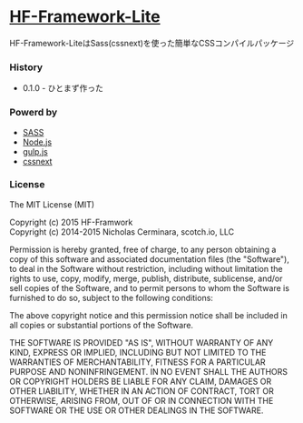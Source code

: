 # [HF-Framework-Lite](https://github.com/hanuman6/HF-Framework-Lite)
HF-Framework-LiteはSass(cssnext)を使った簡単なCSSコンパイルパッケージ

### History
* 0.1.0 - ひとまず作った

### Powerd by
- [SASS](http://sass-lang.com/)
- [Node.js](https://nodejs.org/)
- [gulp.js](http://gulpjs.com/)
- [cssnext](http://cssnext.io/)

### License

The MIT License (MIT)

Copyright (c) 2015 HF-Framwork  
Copyright (c) 2014-2015 Nicholas Cerminara, scotch.io, LLC

Permission is hereby granted, free of charge, to any person obtaining a copy of this software and associated documentation files (the "Software"), to deal in the Software without restriction, including without limitation the rights to use, copy, modify, merge, publish, distribute, sublicense, and/or sell copies of the Software, and to permit persons to whom the Software is furnished to do so, subject to the following conditions:

The above copyright notice and this permission notice shall be included in all copies or substantial portions of the Software.

THE SOFTWARE IS PROVIDED "AS IS", WITHOUT WARRANTY OF ANY KIND, EXPRESS OR IMPLIED, INCLUDING BUT NOT LIMITED TO THE WARRANTIES OF MERCHANTABILITY, FITNESS FOR A PARTICULAR PURPOSE AND NONINFRINGEMENT. IN NO EVENT SHALL THE AUTHORS OR COPYRIGHT HOLDERS BE LIABLE FOR ANY CLAIM, DAMAGES OR OTHER LIABILITY, WHETHER IN AN ACTION OF CONTRACT, TORT OR OTHERWISE, ARISING FROM, OUT OF OR IN CONNECTION WITH THE SOFTWARE OR THE USE OR OTHER DEALINGS IN THE SOFTWARE.
